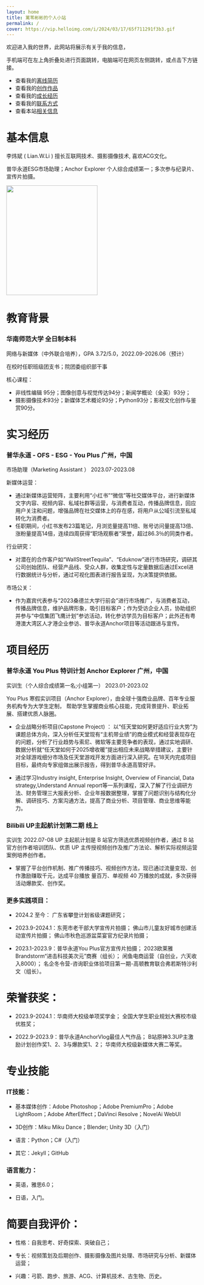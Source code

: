 ```yaml
---
layout: home
title: 蓠苇彬彬的个人小站
permalink: /
cover: https://vip.helloimg.com/i/2024/03/17/65f711291f3b3.gif
---
```


欢迎进入我的世界，此网站将展示有关于我的信息，

手机端可在左上角折叠处进行页面跳转，电脑端可在网页左侧跳转，或点击下方链接。
- 查看我的[离线简历](https://Lvbbin.github.io/assets/CV.pdf)
- 查看我的[创作作品](https://lvbbin.github.io/pages/acreation/)
- 查看我的[成长经历](https://lvbbin.github.io/pages/bexperience/)
- 查看我的[联系方式](https://lvbbin.github.io/pages/ccontact/)
- 查看本站[相关信息](https://lvbbin.github.io/pages/dinformation/)

# 基本信息

李炜斌 ( Lian.W.Li ) 擅长互联网技术、摄影摄像技术, 喜欢ACG文化。


普华永道ESG市场助理；Anchor Explorer 个人综合成绩第一；多次参与纪录片、宣传片拍摄。

<img src="https://vip.helloimg.com/i/2024/03/17/65f71128d57d9.jpg" class="floatpic" width="240" height="288">

# 教育背景
### 华南师范大学                                                           全日制本科

网络与新媒体（中外联合培养），GPA 3.72/5.0，2022.09-2026.06（预计）

在校时任职班级团支书；院团委组织部干事

核心课程：
- 非线性编辑 95分；图像创意与视觉传达94分；新闻学概论（全英）93分；
- 摄影摄像技术93分；新媒体艺术概论93分；Python93分；影视文化创作与鉴赏90分。

# 实习经历

### 普华永道 - OFS - ESG - You Plus                                   广州，中国
市场助理（Marketing Assistant ）                             2023.07-2023.08

新媒体运营：

- 通过新媒体运营矩阵，主要利用“小红书”“微信”等社交媒体平台，进行新媒体文字内容、视频内容、私域社群等运营，与消费者互动，传播品牌信息，回应用户关注和问题，增强品牌在社交媒体上的存在感，将用户从公域引流至私域转化为消费者。
- 任职期间，小红书发布23篇笔记，月浏览量提高11倍、账号访问量提高13倍、涨粉量提高14倍，连续四周获得“职场观察者”荣誉，超过86.3％的同类作者。

行业研究：

- 对潜在的合作客户如“WallStreetTequila”、“Eduknow”进行市场研究，调研其公司创始团队、经营产品线、受众人群，收集定性与定量数据后通过Excel进行数据统计与分析，通过可视化图表进行报告呈现，为决策提供依据。

市场公关：

- 作为嘉宾代表参与“2023桑德兰大学行前会”进行市场推广，与消费者互动，传播品牌信息，维护品牌形象，吸引目标客户；作为受访企业人员，协助组织并参与“中信集团飞鹰计划”参访活动，转化参访学员为目标客户；此外还有粤港澳大湾区人才港企业参访、普华永道Anchor项目等活动跟进与宣传。

# 项目经历

### 普华永道 You Plus 特训计划 Anchor Explorer	  	    	    	        广州，中国
实训生（个人综合成绩第一名;小组第一）								          2023.01-2023.02

You Plus 寒假实训项目（Anchor Explorer），由全球十强商业品牌、百年专业服务机构专为大学生定制，
帮助学生掌握商业核心技能，完成背景提升、职业拓展、搭建优质人脉圈。

- 企业战略分析项目(Capstone Project) ：
  以“任天堂如何更好适应行业大势”为课题总体方向，深入分析任天堂现有“主机带业绩”的商业模式和经营表现存在的问题，分析了行业趋势与索尼、微软等主要竞争者的表现，通过实地调研、数据分析就“任天堂如何于2025增收暖”提出相应未来战略举措建议，主要针对全球游戏细分市场及任天堂游戏开发方面进行深入研究。在18天内完成项目目标，最终向专家组做出展示报告，得到普华永道高管好评。
  
- 通过学习Industry insight, Enterprise Insight, Overview of Financial, Data strategy,Understand Annual report等一系列课程，深入了解了行业调研方法、财务管理三大报表分析、企业年报数据整理，掌握了问题识别与结构化分解、调研技巧、方案沟通方法，提高了商业分析、项目管理、商业思维等能力。



### Bilibili UP主起航计划第二期                                              线上
实训生                                                            2022.07-08
UP 主起航计划是 B 站官方筛选优质视频创作者，通过 B 站官方创作者培训团队、优质 UP 主传授视频创作及推广方法论、解析实际视频运营案例培养创作者。

- 掌握了平台创作机制、推广传播技巧、视频创作方法，现已通过流量变现、创作激励赚取千元，达成平台播放 量百万、单视频 40 万播放的成就，多次获得活动爆款奖、创作奖。


### 更多实践项目：

- 2024.2 至今： 广东省攀登计划省级课题研究；

- 2023.9-2024.1：东莞市老干部大学宣传片拍摄；
                 佛山市儿童友好城市创建活动宣传片拍摄；
                 佛山市秋色巡游盆菜宴官方纪录片拍摄；
  
- 2023.1-2023.9：普华永道You Plus官方宣传片拍摄；
                 2023欧莱雅Brandstorm“进击科技美次元”商赛（组长）；
                 闲鱼电商运营（自创业，六天收入8000）；
                 名企冬令营-咨询职业体验项目第一期-高顿教育联合弗若斯特沙利文（组长）。

# 荣誉获奖：

- 2023.9-2024.1：华南师大校级单项奖学金；
                 全国大学生职业规划大赛校市级优胜奖；
  
- 2022.9-2023.9：普华永道AnchorVlog最佳人气作品；
                 B站原神3.3UP主激励计划创作奖1、2、3与爆款奖1、2；
                 华南师大校级新媒体大赛二等奖。

# 专业技能

### IT技能：

- 基本媒体创作：Adobe Photoshop；Adobe PremiumPro；Adobe LightRoom；Adobe AfterEffect；DaVinci Resolve；NovelAi WebUI

- 3D创作：Miku Miku Dance；Blender; Unity 3D（入门）

- 语言：Python；C#（入门）

- 其它：Jekyll；GitHub

### 语言能力：

- 英语，雅思6.0；

- 日语，入门。

# 简要自我评价：

- 性格：自我思考、好奇探索、突破自己；

- 专长：视频策划及后期创作、摄影摄像及图片处理、市场研究与分析、新媒体运营；
  
- 兴趣：弓箭、跑步、旅游、ACG、计算机技术、古生物、历史。


